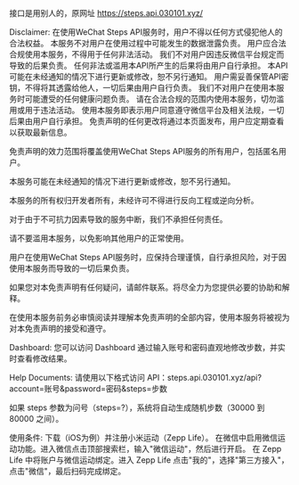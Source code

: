 接口是用别人的，原网址
https://steps.api.030101.xyz/


Disclaimer:
在使用WeChat Steps API服务时，用户不得以任何方式侵犯他人的合法权益。
本服务不对用户在使用过程中可能发生的数据泄露负责。
用户应合法合规使用本服务，不得用于任何非法活动。
我们不对用户因违反微信平台规定而导致的后果负责。
任何非法或滥用本API所产生的后果将由用户自行承担。
本API可能在未经通知的情况下进行更新或修改，恕不另行通知。
用户需妥善保管API密钥，不得将其透露给他人，一切后果由用户自行负责。
我们不对用户在使用本服务时可能遭受的任何健康问题负责。
请在合法合规的范围内使用本服务，切勿滥用或用于违法活动。
使用本服务即表示用户同意遵守微信平台及相关法规，一切后果由用户自行承担。
免责声明的任何更改将通过本页面发布，用户应定期查看以获取最新信息。

免责声明的效力范围将覆盖使用WeChat Steps API服务的所有用户，包括匿名用户。

本服务可能在未经通知的情况下进行更新或修改，恕不另行通知。

本服务的所有权归开发者所有，未经许可不得进行反向工程或逆向分析。

对于由于不可抗力因素导致的服务中断，我们不承担任何责任。

请不要滥用本服务，以免影响其他用户的正常使用。

用户在使用WeChat Steps API服务时，应保持合理谨慎，自行承担风险，对于因使用本服务而导致的一切后果负责。

如果您对本免责声明有任何疑问，请邮件联系。将尽全力为您提供必要的协助和解释。

在使用本服务前务必审慎阅读并理解本免责声明的全部内容，使用本服务将被视为对本免责声明的接受和遵守。

Dashboard:
您可以访问 Dashboard 通过输入账号和密码直观地修改步数，并实时查看修改结果。

Help Documents:
请使用以下格式访问 API：steps.api.030101.xyz/api?account=账号&password=密码&steps=步数

如果 steps 参数为问号（steps=?），系统将自动生成随机步数（30000 到 80000 之间）。

使用条件:
下载（iOS为例）并注册小米运动（Zepp Life）。
在微信中启用微信运动功能。进入微信点击顶部搜索栏，输入"微信运动"，然后进行开启。
在 Zepp Life 中将账户与微信运动绑定。进入 Zepp Life 点击"我的"，选择"第三方接入"，点击"微信"，最后扫码完成绑定。
